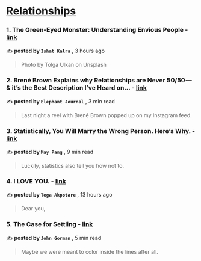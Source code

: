
<h1><a href=https://medium.com/tag/relationships/recommended target="_blank" rel="noopener noreferrer">Relationships</a></h1>
<h3>1. The Green-Eyed Monster: Understanding Envious People - <a href=https://medium.com/@ishatkalra?source=tag_recommended_feed---------0-84----------relationships----------e8ce2502_689a_47df_a746_73da1751f72f------- target="_blank" rel="noopener noreferrer">link</a></h3>

✍️ **posted by `Ishat Kalra`** <date> , 3 hours ago</date>

<blockquote>Photo by Tolga Ulkan on Unsplash</blockquote>

<h3>2. Brené Brown Explains why Relationships are Never 50/50 — & it’s the Best Description I’ve Heard on… - <a href=https://medium.com/@elephant-journal?source=tag_recommended_feed---------1-107----------relationships----------e8ce2502_689a_47df_a746_73da1751f72f------- target="_blank" rel="noopener noreferrer">link</a></h3>

✍️ **posted by `Elephant Journal`** <date> , 3 min read</date>

<blockquote>Last night a reel with Brené Brown popped up on my Instagram feed.</blockquote>

<h3>3. Statistically, You Will Marry the Wrong Person. Here’s Why. - <a href=https://medium.com/@maypang?source=tag_recommended_feed---------2-85----------relationships----------e8ce2502_689a_47df_a746_73da1751f72f------- target="_blank" rel="noopener noreferrer">link</a></h3>

✍️ **posted by `May Pang`** <date> , 9 min read</date>

<blockquote>Luckily, statistics also tell you how not to.</blockquote>

<h3>4. I LOVE YOU. - <a href=https://medium.com/@akpotaretega?source=tag_recommended_feed---------3-84----------relationships----------e8ce2502_689a_47df_a746_73da1751f72f------- target="_blank" rel="noopener noreferrer">link</a></h3>

✍️ **posted by `Tega Akpotare`** <date> , 13 hours ago</date>

<blockquote>Dear you,</blockquote>

<h3>5. The Case for Settling - <a href=https://medium.com/@johnfgorman?source=tag_recommended_feed---------4-107----------relationships----------e8ce2502_689a_47df_a746_73da1751f72f------- target="_blank" rel="noopener noreferrer">link</a></h3>

✍️ **posted by `John Gorman`** <date> , 5 min read</date>

<blockquote>Maybe we were meant to color inside the lines after all.</blockquote>

